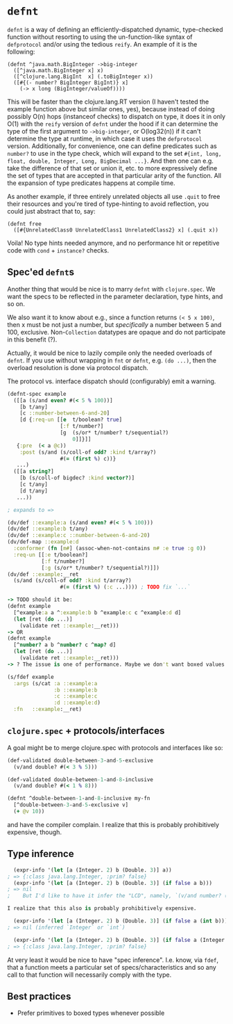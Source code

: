# `defnt`

`defnt` is a way of defining an efficiently-dispatched dynamic, type-checked function without resorting to using the un-function-like syntax of `defprotocol` and/or using the tedious `reify`. An example of it is the following:

```
(defnt ^java.math.BigInteger ->big-integer
  ([^java.math.BigInteger x] x)
  ([^clojure.lang.BigInt  x] (.toBigInteger x))
  ([#{(- number? BigInteger BigInt)} x]
    (-> x long (BigInteger/valueOf))))
```

This will be faster than the clojure.lang.RT version (I haven't tested the example function above but similar ones, yes), because instead of doing possibly O(n) hops (instanceof checks) to dispatch on type, it does it in only O(1) with the `reify` version of `defnt` under the hood if it can determine the type of the first argument to `->big-integer`, or O(log32(n)) if it can't determine the type at runtime, in which case it uses the `defprotocol` version. Additionally, for convenience, one can define predicates such as `number?` to use in the type check, which will expand to the set `#{int, long, float, double, Integer, Long, BigDecimal ...}`. And then one can e.g. take the difference of that set or union it, etc. to more expressively define the set of types that are accepted in that particular arity of the function. All the expansion of type predicates happens at compile time.

As another example, if three entirely unrelated objects all use `.quit` to free their resources and you're tired of type-hinting to avoid reflection, you could just abstract that to, say:
```
(defnt free
  ([#{UnrelatedClass0 UnrelatedClass1 UnrelatedClass2} x] (.quit x))
```
Voila! No type hints needed anymore, and no performance hit or repetitive code with `cond` + `instance?` checks.


## Spec'ed `defnt`s

Another thing that would be nice is to marry `defnt` with `clojure.spec`.
We want the specs to be reflected in the parameter declaration, type hints, and so on.

We also want it to know about e.g., since a function returns `(< 5 x 100)`, then x must be not just a number, but *specifically* a number between 5 and 100, exclusive. Non-`Collection` datatypes are opaque and do not participate in this benefit (?).

Actually, it would be nice to lazily compile only the needed overloads of `defnt`.
If you use without wrapping in `fnt` or `defnt`, e.g. `(do ...)`, then the overload resolution is done via protocol dispatch.

The protocol vs. interface dispatch should (configurably) emit a warning.

```clojure
(defnt-spec example
  ([[a (s/and even? #(< 5 % 100))]
    [b t/any]
    [c ::number-between-6-and-20]
    [d {:req-un [[e  t/boolean? true]
                 [:f t/number?]
                 [g  (s/or* t/number? t/sequential?)
                     0]]}]]
   {:pre  (< a @c))
    :post (s/and (s/coll-of odd? :kind t/array?)
                 #(= (first %) c))}
   ...)
  ([[a string?]
    [b (s/coll-of bigdec? :kind vector?)]
    [c t/any]
    [d t/any]
   ...))

; expands to =>

(dv/def ::example:a (s/and even? #(< 5 % 100)))
(dv/def ::example:b t/any)
(dv/def ::example:c ::number-between-6-and-20)
(dv/def-map ::example:d
  :conformer (fn [m#] (assoc-when-not-contains m# :e true :g 0))
  :req-un [[:e t/boolean?]
           [:f t/number?]
           [:g (s/or* t/number? t/sequential?)]])
(dv/def ::example:__ret
  (s/and (s/coll-of odd? :kind t/array?)
                 #(= (first %) (:c ...)))) ; TODO fix `...`

-> TODO should it be:
(defnt example
  [^example:a a ^:example:b b ^example:c c ^example:d d]
  (let [ret (do ...)]
    (validate ret ::example:__ret)))
-> OR
(defnt example
  [^number? a b ^number? c ^map? d]
  (let [ret (do ...)]
    (validate ret ::example:__ret)))
-> ? The issue is one of performance. Maybe we don't want boxed values all over the place.

(s/fdef example
  :args (s/cat :a ::example:a
               :b ::example:b
               :c ::example:c
               :d ::example:d)
  :fn   ::example:__ret)
```

## `clojure.spec` + protocols/interfaces

A goal might be to merge clojure.spec with protocols and interfaces like so:

```clojure
(def-validated double-between-3-and-5-exclusive
  (v/and double? #(< 3 % 5)))

(def-validated double-between-1-and-8-inclusive
  (v/and double? #(< 1 % 8)))

(defnt ^double-between-1-and-8-inclusive my-fn
  [^double-between-3-and-5-exclusive v]
  (+ @v 10))
```

and have the compiler complain.
I realize that this is probably prohibitively expensive, though.

## Type inference

```clojure
  (expr-info '(let [a (Integer. 2) b (Double. 3)] a))
; => {:class java.lang.Integer, :prim? false}
  (expr-info '(let [a (Integer. 2) b (Double. 3)] (if false a b)))
; => nil
;    But I'd like to have it infer the "LCD", namely, `(v/and number? (v/or* (fn= 2) (fn= 3)))`.

I realize that this also is probably prohibitively expensive.

  (expr-info '(let [a (Integer. 2) b (Double. 3)] (if false a (int b))))
; => nil (inferred `Integer` or `int`)

  (expr-info '(let [a (Integer. 2) b (Double. 3)] (if false a (Integer. b))))
; => {:class java.lang.Integer, :prim? false}
```

At very least it would be nice to have "spec inference". I.e. know, via `fdef`, that a function meets a particular set of specs/characteristics and so any call to that function will necessarily comply with the type.

## Best practices

- Prefer primitives to boxed types whenever possible
